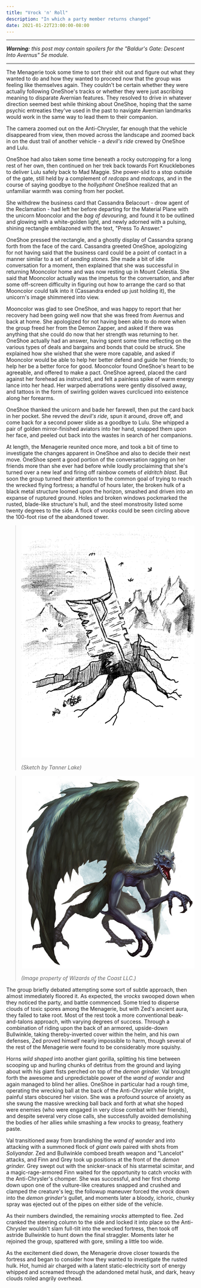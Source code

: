 ```yaml
---
title: "Vrock 'n' Roll"
description: "In which a party member returns changed"
date: 2021-01-22T23:00:00-08:00
---
```


---

_**Warning:** this post may contain spoilers for the "Baldur's Gate: Descent Into Avernus" 5e module._

---

The Menagerie took some time to sort their shit out and figure out what they wanted to do and how they wanted to proceed now that the group was feeling like themselves again. They couldn't be certain whether they were actually following OneShoe's tracks or whether they were just ascribing meaning to disparate Avernian features. They resolved to drive in whatever direction seemed best while thinking about OneShoe, hoping that the same psychic entreaties they've used in the past to navigate Avernian landmarks would work in the same way to lead them to their companion.

The camera zoomed out on the Anti-Chrysler, far enough that the vehicle disappeared from view, then moved across the landscape and zoomed back in on the dust trail of another vehicle - a _devil's ride_ crewed by OneShoe and Lulu.

OneShoe had also taken some time beneath a rocky outcropping for a long rest of her own, then continued on her trek back towards Fort Knucklebones to deliver Lulu safely back to Mad Maggie. She power-slid to a stop outside of the gate, still held by a complement of _redcaps_ and _madcaps,_ and in the course of saying goodbye to the _hollyphant_ OneShoe realized that an unfamiliar warmth was coming from her pocket.

She withdrew the business card that Cassandra Belacourt - drow agent of the Reclamation - had left her before departing for the Material Plane with the unicorn Mooncolor and the _bag of devouring,_ and found it to be outlined and glowing with a white-golden light, and newly adorned with a pulsing, shining rectangle emblazoned with the text, "Press To Answer."

OneShoe pressed the rectangle, and a ghostly display of Cassandra sprang forth from the face of the card. Cassandra greeted OneShoe, apologizing for not having said that the business card could be a point of contact in a manner similar to a set of _sending stones._ She made a bit of idle conversation for a moment, then explained that she was successful in returning Mooncolor home and was now resting up in Mount Celestia. She said that Mooncolor actually was the impetus for the conversation, and after some off-screen difficulty in figuring out how to arrange the card so that Mooncolor could talk into it (Cassandra ended up just holding it), the unicorn's image shimmered into view.

Mooncolor was glad to see OneShoe, and was happy to report that her recovery had been going well now that she was freed from Avernus and back at home. She apologized for not having been able to do more when the group freed her from the Demon Zapper, and asked if there was anything that she could do now that her strength was returning to her. OneShoe actually had an answer, having spent some time reflecting on the various types of deals and bargains and bonds that could be struck. She explained how she wished that she were more capable, and asked if Mooncolor would be able to help her better defend and guide her friends; to help her be a better force for good. Mooncolor found OneShoe's heart to be agreeable, and offered to make a pact. OneShoe agreed, placed the card against her forehead as instructed, and felt a painless spike of warm energy lance into her head. Her warped aberrations were gently dissolved away, and tattoos in the form of swirling golden waves curclicued into existence along her forearms.

OneShoe thanked the unicorn and bade her farewell, then put the card back in her pocket. She revved the _devil's ride,_ spun it around, drove off, and come back for a second power slide as a goodbye to Lulu. She whipped a pair of golden mirror-finished aviators into her hand, snapped them upon her face, and peeled out back into the wastes in search of her companions.

At length, the Menagerie reunited once more, and took a bit of time to investigate the changes apparent in OneShoe and also to decide their next move. OneShoe spent a good portion of the conversation ragging on her friends more than she ever had before while loudly proclaiming that she's turned over a new leaf and firing off rainbow comets of _eldritch blast._ But soon the group turned their attention to the common goal of trying to reach the wrecked flying fortress; a handful of hours later, the broken hulk of a black metal structure loomed upon the horizon, smashed and driven into an expanse of ruptured ground. Holes and broken windows pockmarked the rusted, blade-like structure's hull, and the steel monstrosity listed some twenty degrees to the side. A flock of _vrocks_ could be seen circling above the 100-foot rise of the abandoned tower.

> ![Wrecked Flying Fortress](/images/dnd/location-wrecked-flying-fortress.png)
>
> _(Sketch by Tanner Lake)_

> ![Vrock](/images/dnd/monster-vrock.png)
>
> _(Image property of Wizards of the Coast LLC.)_

The group briefly debated attempting some sort of subtle approach, then almost immediately floored it. As expected, the _vrocks_ swooped down when they noticed the party, and battle commenced. Some tried to disperse clouds of toxic spores among the Menagerie, but with Zed's ancient aura, they failed to take root. Most of the rest took a more conventional beak-and-talons approach, with varying degrees of success. Through a combination of riding upon the back of an armored, upside-down Bullwinkle, taking thereby-inverted cover within the helm, and his own defenses, Zed proved himself nearly impossible to harm, though several of the rest of the Menagerie were found to be considerably more squishy.

Horns _wild shaped_ into another giant gorilla, splitting his time between scooping up and hurling chunks of detritus from the ground and laying about with his giant fists perched on top of the _demon grinder._ Val brought forth the awesome and unpredictable power of the _wand of wonder_ and again managed to blind her allies. OneShoe in particular had a rough time, operating the wrecking ball at the back of the Anti-Chrysler while bright, painful stars obscured her vision. She was a profound source of anxiety as she swung the massive wrecking ball back and forth at what she hoped were enemies (who were engaged in very close combat with her friends), and despite several very close calls, she successfully avoided demolishing the bodies of her allies while smashing a few _vrocks_ to greasy, feathery paste.

Val transitioned away from brandishing the _wand of wonder_ and into attacking with a summoned flock of _giant owls_ paired with shots from _Soliyandar._ Zed and Bullwinkle comboed breath weapon and "Lancelot" attacks, and Finn and Grey took up positions at the front of the _demon grinder._ Grey swept out with the snicker-snack of his starmetal scimitar, and a magic-rage-armored Finn waited for the opportunity to catch _vrocks_ with the Anti-Chrysler's chomper. She was successful, and her first chomp down upon one of the vulture-like creatures snapped and crushed and clamped the creature's leg; the followup maneuver forced the _vrock_ down into the _demon grinder's_ gullet, and moments later a bloody, ichoric, chunky spray was ejected out of the pipes on either side of the vehicle.

As their numbers dwindled, the remaining _vrocks_ attempted to flee. Zed cranked the steering column to the side and locked it into place so the Anti-Chrysler wouldn't slam full-tilt into the wrecked fortress, then took off astride Bullwinkle to hunt down the final straggler. Moments later he rejoined the group, spattered with gore, smiling a little too wide.

As the excitement died down, the Menagerie drove closer towards the fortress and began to consider how they wanted to investigate the rusted hulk. Hot, humid air charged with a latent static-electricity sort of energy whipped and screamed through the adandoned metal husk, and dark, heavy clouds roiled angrily overhead.
